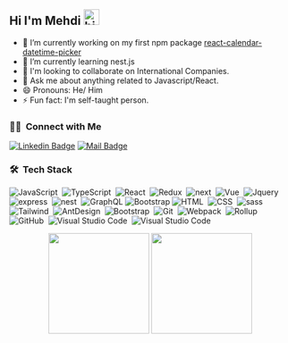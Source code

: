 
## Hi I'm Mehdi <img src="https://user-images.githubusercontent.com/1303154/88677602-1635ba80-d120-11ea-84d8-d263ba5fc3c0.gif" width="28px" alt="hi">

- 🔭 I’m currently working on my first npm package [react-calendar-datetime-picker](https://github.com/mmehdinasiri/react-calendar-datetime-picker)
- 🌱 I’m currently learning nest.js
- 👯 I'm looking to collaborate on International Companies.
- 💬 Ask me about anything related to Javascript/React.
- 😄 Pronouns: He/ Him
- ⚡ Fun fact: I'm self-taught person.

### 🤝🏻 &nbsp;Connect with Me

[![Linkedin Badge](https://img.shields.io/badge/-Mehdi-0e76a8?style=flat&labelColor=0e76a8&logo=linkedin&logoColor=white)](https://www.linkedin.com/in/m-mehdi-nasiri/) [![Mail Badge](https://img.shields.io/badge/-MehdiNasiri-c0392b?style=flat&labelColor=c0392b&logo=gmail&logoColor=white)](mailto:m.mehdi.nasiri@gmail.com)

### 🛠 &nbsp;Tech Stack

![JavaScript](https://img.shields.io/badge/-JavaScript-05122A?style=flat&logo=javascript)&nbsp;
![TypeScript](https://img.shields.io/badge/-TypeScript-05122A?style=flat&logo=typeScript)&nbsp;
![React](https://img.shields.io/badge/-React-05122A?style=flat&logo=react)&nbsp;
![Redux](https://img.shields.io/badge/-Redux-05122A?style=flat&logo=redux)&nbsp;
![next](https://img.shields.io/badge/-Next.js-05122A?style=flat&logo=next)&nbsp;
![Vue](https://img.shields.io/badge/-Vue-05122A?style=flat&logo=vue)&nbsp;
![Jquery](https://img.shields.io/badge/-Jquery-05122A?style=flat&logo=jquery)&nbsp;
![express](https://img.shields.io/badge/-Express.js-05122A?style=flat&logo=express)&nbsp;
![nest](https://img.shields.io/badge/-Nest-05122A?style=flat&logo=nest)&nbsp;
![GraphQL](https://img.shields.io/badge/-GraphQL-05122A?style=flat&logo=graphql)
![Bootstrap](https://img.shields.io/badge/-Bootstrap-05122A?style=flat&logo=bootstrap&logoColor=563D7C)
![HTML](https://img.shields.io/badge/-HTML-05122A?style=flat&logo=HTML5)&nbsp;
![CSS](https://img.shields.io/badge/-CSS-05122A?style=flat&logo=CSS3&logoColor=1572B6)&nbsp;
![sass](https://img.shields.io/badge/-Sass-05122A?style=flat&logo=Sass)&nbsp;
![Tailwind](https://img.shields.io/badge/-Tailwind-05122A?style=flat&logo=tailwind)&nbsp;
![AntDesign](https://img.shields.io/badge/-AntDesign-05122A?style=flat&logo=AntDesign)&nbsp;
![Bootstrap](https://img.shields.io/badge/-Bootstrap-05122A?style=flat&logo=Bootstrap)&nbsp;
![Git](https://img.shields.io/badge/-Git-05122A?style=flat&logo=git)&nbsp;
![Webpack](https://img.shields.io/badge/-Webpack-05122A?style=flat&logo=webpack)&nbsp;
![Rollup](https://img.shields.io/badge/-Rollup-05122A?style=flat&logo=rollup)&nbsp;
![GitHub](https://img.shields.io/badge/-GitHub-05122A?style=flat&logo=github)&nbsp;
![Visual Studio Code](https://img.shields.io/badge/-Visual%20Studio%20Code-05122A?style=flat&logo=visual-studio-code&logoColor=007ACC)&nbsp;
![Visual Studio Code](https://img.shields.io/badge/-Vim-05122A?style=flat&logo=vim)&nbsp;

<p align="center">
 <img height="180em" src="https://github-readme-stats-eight-theta.vercel.app/api?username=mmehdinasiri&show_icons=true&theme=algolia&include_all_commits=true&count_private=true"/>
  <img height="180em" src="https://github-readme-stats-eight-theta.vercel.app/api/top-langs/?username=mmehdinasiri&layout=compact&langs_count=8&theme=algolia"/>
</p>

  
